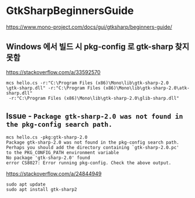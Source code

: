 # GtkSharpBeginnersGuide #

<https://www.mono-project.com/docs/gui/gtksharp/beginners-guide/>


## Windows 에서 빌드 시 pkg-config 로 gtk-sharp 찾지 못함 ##

<https://stackoverflow.com/a/33592570>

```
mcs hello.cs -r:"C:\Program Files (x86)\Mono\lib\gtk-sharp-2.0
\gtk-sharp.dll" -r:"C:\Program Files (x86)\Mono\lib\gtk-sharp-2.0\atk-sharp.dll"
 -r:"C:\Program Files (x86)\Mono\lib\gtk-sharp-2.0\glib-sharp.dll"
```


## Issue - `Package gtk-sharp-2.0 was not found in the pkg-config search path.` ##

```
mcs hello.cs -pkg:gtk-sharp-2.0
Package gtk-sharp-2.0 was not found in the pkg-config search path.
Perhaps you should add the directory containing `gtk-sharp-2.0.pc'
to the PKG_CONFIG_PATH environment variable
No package 'gtk-sharp-2.0' found
error CS8027: Error running pkg-config. Check the above output.
```

<https://stackoverflow.com/a/24844949>

```
sudo apt update
sudo apt install gtk-sharp2
```
